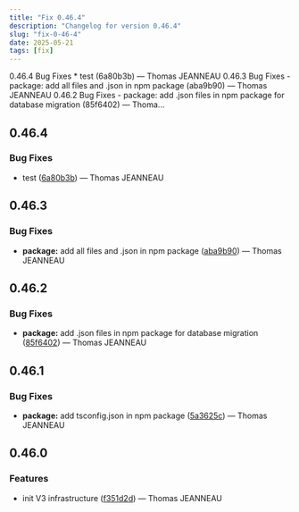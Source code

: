 ```yaml
---
title: "Fix 0.46.4"
description: "Changelog for version 0.46.4"
slug: "fix-0-46-4"
date: 2025-05-21
tags: [fix]
---
```


<p class="before-truncate"> 0.46.4   Bug Fixes  * test (6a80b3b) — Thomas JEANNEAU   0.46.3   Bug Fixes  - package: add all files and .json in npm package (aba9b90) — Thomas JEANNEAU   0.46.2   Bug Fixes  - package: add .json files in npm package for database migration (85f6402) — Thoma...</p>

<!-- truncate -->

## 0.46.4

### Bug Fixes

* test ([6a80b3b](https://github.com/latechforce/engine/commit/6a80b3b7d5da19cc9d44578644753b3346146c8c)) — Thomas JEANNEAU

## 0.46.3

### Bug Fixes

- **package:** add all files and .json in npm package ([aba9b90](https://github.com/latechforce/engine/commit/aba9b9035e9f471499a91b481fb20905da2a192e)) — Thomas JEANNEAU

## 0.46.2

### Bug Fixes

- **package:** add .json files in npm package for database migration ([85f6402](https://github.com/latechforce/engine/commit/85f640244957fe8764f65764aef8607b75b2f08f)) — Thomas JEANNEAU

## 0.46.1

### Bug Fixes

- **package:** add tsconfig.json in npm package ([5a3625c](https://github.com/latechforce/engine/commit/5a3625c85cb313af6d89f2c7ce91e3da83b1eca3)) — Thomas JEANNEAU

## 0.46.0

### Features

- init V3 infrastructure ([f351d2d](https://github.com/latechforce/engine/commit/f351d2d9ffa4692d0c31b53c076e4912242837f8)) — Thomas JEANNEAU

